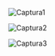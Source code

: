 ![Captura1](https://github.com/DimanMayta/Agenda_JPA/assets/165101845/b9c84f9b-255c-4b1c-9a1e-9dd3053736ea)

![Captura2](https://github.com/DimanMayta/Agenda_JPA/assets/165101845/3d9ef8d3-cb1c-41e1-96db-b8c6e9703c29)

![Captura3](https://github.com/DimanMayta/Agenda_JPA/assets/165101845/84dda43e-4cb0-4155-a454-4b0e8e4b802a)
